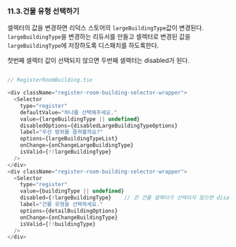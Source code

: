 ### 11.3.건물 유형 선택하기

셀렉터의 값을 변경하면 리덕스 스토어의 `largeBuildingType`값이 변경된다. `largeBuildingType`을 변경하는 리듀서를 만들고 셀렉터로 변경된 값을 `largeBuildingType`에 저장하도록 디스패치를 하도록한다.

첫번째 셀렉터 값이 선택되지 않으면 두번째 셀랙터는 disabled가 된다.

```javascript

// RegisterRoomBuilding.tsx

<div className="register-room-building-selector-wrapper">
  <Selector
    type="register"
    defaultValue="하나를 선택해주세요."
    value={largeBuildingType || undefined}
    disabledOptions={disabledLargeBuildingTypeOptions}
    label="우선 범위를 좁혀볼까요?"
    options={largeBuildingTypeList}
    onChange={onChangeLargeBuildingType}
    isValid={!!largeBuildingType}
  />
</div>
<div className="register-room-building-selector-wrapper">
  <Selector
    type="register"
    value={buildingType || undefined}
    disabled={!largeBuildingType}    // 큰 건물 셀렉터가 선택되지 않으면 disabled
    label="건물 유형을 선택하세요."
    options={detailBuildingOptions}
    onChange={onChangeBuildingType}
    isValid={!!buildingType}
  />
</div>
```
